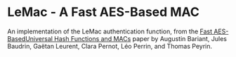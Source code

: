 # LeMac - A Fast AES-Based MAC

An implementation of the LeMac authentication function, from the [Fast AES-BasedUniversal Hash Functions and MACs](https://tosc.iacr.org/index.php/ToSC/article/view/11619/11111) paper by Augustin Bariant, Jules Baudrin, Gaëtan Leurent, Clara Pernot, Léo Perrin, and Thomas Peyrin.
